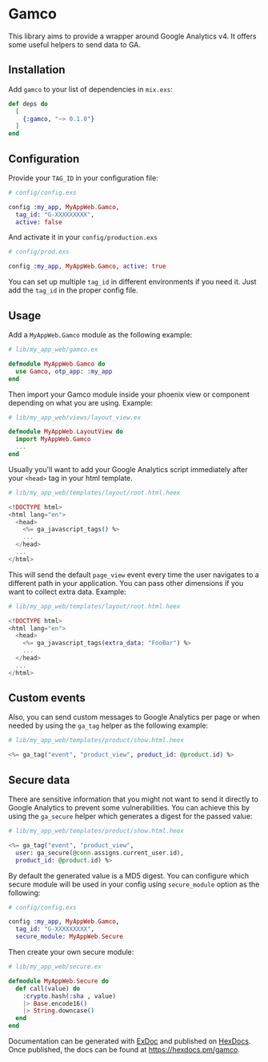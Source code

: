 # Gamco

This library aims to provide a wrapper around Google Analytics v4.
It offers some useful helpers to send data to GA.

## Installation

Add `gamco` to your list of dependencies in `mix.exs`:

```elixir
def deps do
  [
    {:gamco, "~> 0.1.0"}
  ]
end
```

## Configuration

Provide your `TAG_ID` in your configuration file:

```elixir
# config/config.exs

config :my_app, MyAppWeb.Gamco,
  tag_id: "G-XXXXXXXXX",
  active: false
```

And activate it in your `config/production.exs`

```elixir
# config/prod.exs

config :my_app, MyAppWeb.Gamco, active: true
```

You can set up multiple `tag_id` in different environments if you need
it. Just add the `tag_id` in the proper config file.

## Usage

Add a `MyAppWeb.Gamco` module as the following example:

```elixir
# lib/my_app_web/gamco.ex

defmodule MyAppWeb.Gamco do
  use Gamco, otp_app: :my_app
end
```

Then import your Gamco module inside your phoenix view or component
depending on what you are using. Example:

```elixir
# lib/my_app_web/views/layout_view.ex

defmodule MyAppWeb.LayoutView do
  import MyAppWeb.Gamco
  ...
end
```

Usually you'll want to add your Google Analytics script
immediately after your `<head>` tag in your html template.

```elixir
# lib/my_app_web/templates/layout/root.html.heex

<!DOCTYPE html>
<html lang="en">
  <head>
    <%= ga_javascript_tags() %>
    ...
  </head>
  ...
</html>
```

This will send the default `page_view` event every time the user
navigates to a different path in your application. You can pass
other dimensions if you want to collect extra data. Example:

```elixir
# lib/my_app_web/templates/layout/root.html.heex

<!DOCTYPE html>
<html lang="en">
  <head>
    <%= ga_javascript_tags(extra_data: "FooBar") %>
    ...
  </head>
  ...
</html>
```

## Custom events

Also, you can send custom messages to Google Analytics per page
or when needed by using the `ga_tag` helper as the following example:

```elixir
# lib/my_app_web/templates/product/show.html.heex

<%= ga_tag("event", "product_view", product_id: @product.id) %>
```

## Secure data

There are sensitive information that you might not want to send
it directly to Google Analytics to prevent some vulnerabilities.
You can achieve this by using the `ga_secure` helper which
generates a digest for the passed value:

```elixir
# lib/my_app_web/templates/product/show.html.heex

<%= ga_tag("event", "product_view",
  user: ga_secure(@conn.assigns.current_user.id),
  product_id: @product.id) %>
```

By default the generated value is a MD5 digest. You can configure
which secure module will be used in your config using `secure_module`
option as the following:

```elixir
# config/config.exs

config :my_app, MyAppWeb.Gamco,
  tag_id: "G-XXXXXXXXX",
  secure_module: MyAppWeb.Secure
```

Then create your own secure module:

```elixir
# lib/my_app_web/secure.ex

defmodule MyAppWeb.Secure do
  def call(value) do
    :crypto.hash(:sha , value)
    |> Base.encode16()
    |> String.downcase()
  end
end
```

Documentation can be generated with [ExDoc](https://github.com/elixir-lang/ex_doc)
and published on [HexDocs](https://hexdocs.pm). Once published, the docs can
be found at <https://hexdocs.pm/gamco>.
